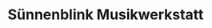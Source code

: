 ---
title: "Sünnenblink Musikwerkstatt"
url: /bramsche/suennenblink-musikwerkstatt/
shop: Instrumente
---